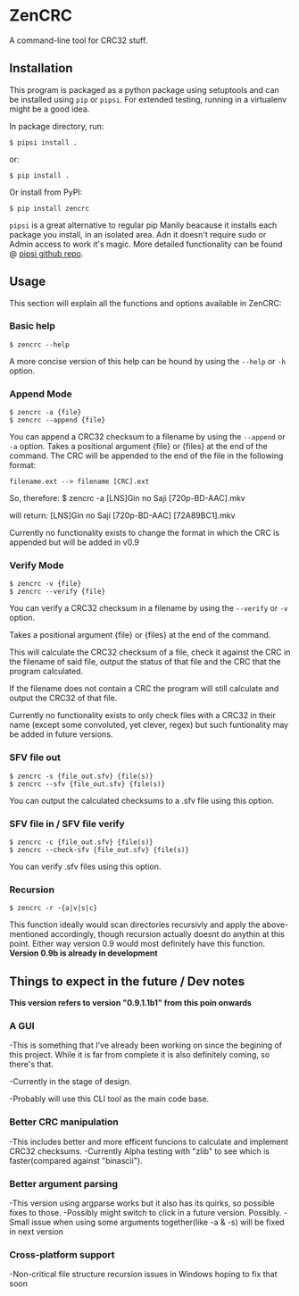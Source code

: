# ZenCRC

A command-line tool for CRC32 stuff.

## Installation

This program is packaged as a python package using setuptools and can be installed using `pip` or `pipsi`.
For extended testing, running in a virtualenv might be a good idea.

In package directory, run:

    $ pipsi install .

or:

    $ pip install .

Or install from PyPI:

    $ pip install zencrc

`pipsi` is a great alternative to regular pip Manily beacause it installs
each package you install, in an isolated area.
Adn it doesn't require sudo or Admin access to work it's magic.
More detailed functionality can be found @ [pipsi github repo](https://github.com/mitsuhiko/pipsi#readme).

## Usage

This section will explain all the functions and options available in ZenCRC:

### Basic help

    $ zencrc --help

A more concise version of this help can be hound by using the `--help` or `-h`
option.

### Append Mode

    $ zencrc -a {file}
    $ zencrc --append {file}

You can append a CRC32 checksum to a filename by using the `--append` or `-a`
option.
Takes a positional argument {file} or {files} at the end of the command.
The CRC will be appended to the end of the file in the following format:

    filename.ext --> filename [CRC].ext

So, therefore:
    $ zencrc -a [LNS]Gin no Saji [720p-BD-AAC].mkv

will return:
    [LNS]Gin no Saji [720p-BD-AAC] [72A89BC1].mkv

Currently no functionality exists to change the format in which the CRC
is appended but will be added in v0.9

### Verify Mode

    $ zencrc -v {file}
    $ zencrc --verify {file}

You can verify a CRC32 checksum in a filename by using the `--verify` or `-v`
option.

Takes a positional argument {file} or {files} at the end of the command.

This will calculate the CRC32 checksum of a file, check it against the CRC
in the filename of said file,
output the status of that file and the CRC that the program calculated.

If the filename does not contain a CRC the program will still calculate
and output the CRC32 of that file.

Currently no functionality exists to only check files with a CRC32 in
their name (except some convoluted, yet clever, regex)
but such funtionality may be added in future versions.

### SFV file out

    $ zencrc -s {file_out.sfv} {file(s)}
    $ zencrc --sfv {file_out.sfv} {file(s)}

You can output the calculated checksums to a .sfv file using this option.

### SFV file in / SFV file verify

    $ zencrc -c {file_out.sfv} {file(s)}
    $ zencrc --check-sfv {file_out.sfv} {file(s)}

You can verify .sfv files using this option.

### Recursion

    $ zencrc -r -{a|v|s|c}

This function ideally would scan directories recursivly and apply the
above-mentioned accordingly, though recursion actually doesnt do anythin
at this point. Either way version 0.9 would most definitely have this function.
__Version 0.9b is already in development__

## Things to expect in the future / Dev notes
__This version refers to version "0.9.1.1b1" from this poin onwards__

### A GUI 
-This is something that I've already been working on since the begining of this project.
 While it is far from complete it is also definitely coming, so there's that.

-Currently in the stage of design.

-Probably will use this CLI tool as the main code base.

### Better CRC manipulation 
-This includes better and more efficent funcions to calculate and implement CRC32 checksums.
-Currently Alpha testing with "zlib" to see which is faster(compared against "binascii").

### Better argument parsing
-This version using argparse works but it also has its quirks, so possible fixes to those.
-Possibly might switch to click in a future version. Possibly.
-Small issue when using some arguments together(like -a & -s) will be fixed in next version

### Cross-platform support
-Non-critical file structure recursion issues in Windows hoping to fix that soon 
